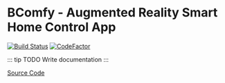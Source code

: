 # BComfy - Augmented Reality Smart Home Control App

[![Build Status](https://travis-ci.org/openbase/bco.bcomfy.svg?branch=master)](https://travis-ci.org/openbase/bco.bcomfy) [![CodeFactor](https://www.codefactor.io/repository/github/openbase/bco.bcomfy/badge/master)](https://www.codefactor.io/repository/github/openbase/bco.bcomfy/overview/master)

::: tip TODO
Write documentation
:::

[Source Code](https://github.com/openbase/bco.bcomfy)